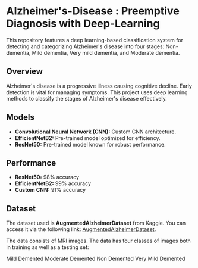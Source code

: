# Alzheimer's-Disease : Preemptive Diagnosis with Deep-Learning

This repository features a deep learning-based classification system for detecting and categorizing Alzheimer's disease into four stages: Non-dementia, Mild dementia, Very mild dementia, and Moderate dementia.

## Overview

Alzheimer's disease is a progressive illness causing cognitive decline. Early detection is vital for managing symptoms. This project uses deep learning methods to classify the stages of Alzheimer's disease effectively.

## Models

- **Convolutional Neural Network (CNN):** Custom CNN architecture.
- **EfficientNetB2:** Pre-trained model optimized for efficiency.
- **ResNet50:** Pre-trained model known for robust performance.


## Performance

- **ResNet50:** 98% accuracy
- **EfficientNetB2:** 99% accuracy
- **Custom CNN:** 91% accuracy

## Dataset

The dataset used is **AugmentedAlzheimerDataset** from Kaggle. You can access it via the following link: [AugmentedAlzheimerDataset](
https://www.kaggle.com/datasets/tourist55/alzheimers-dataset-4-class-of-images). 

The data consists of MRI images. The data has four classes of images both in training as well as a testing set:

Mild Demented
Moderate Demented
Non Demented
Very Mild Demented




   
